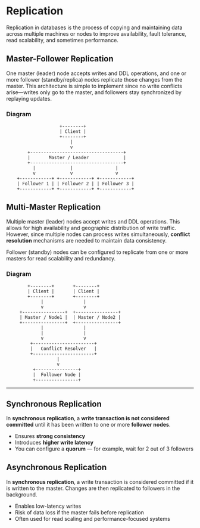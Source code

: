 # Replication

Replication in databases is the process of copying and maintaining data across multiple machines or nodes to improve availability, fault tolerance, read scalability, and sometimes performance.

## Master-Follower Replication

One master (leader) node accepts writes and DDL operations, and one or more follower (standby/replica) nodes replicate those changes from the master. This architecture is simple to implement since no write conflicts arise—writes only go to the master, and followers stay synchronized by replaying updates.

### Diagram

                        +--------+
                        | Client |
                        +--------+
                            |
                            v
            +-----------------------------------+
            |       Master / Leader             |
            +-----------------------------------+
              |             |                |
              v             v                v
        +------------+ +------------+ +------------+
        | Follower 1 | | Follower 2 | | Follower 3 |
        +------------+ +------------+ +------------+


## Multi-Master Replication

Multiple master (leader) nodes accept writes and DDL operations. This allows for high availability and geographic distribution of write traffic. However, since multiple nodes can process writes simultaneously, **conflict resolution** mechanisms are needed to maintain data consistency.

Follower (standby) nodes can be configured to replicate from one or more masters for read scalability and redundancy.

### Diagram

            +--------+       +--------+
            | Client |       | Client |
            +--------+       +--------+
                 |               |
                 v               v
         +----------------+  +----------------+
         | Master / Node1 |  | Master / Node2 |
         +----------------+  +----------------+
                 |               |
                 |               |
                 v               v
             +-----------------------+
             |   Conflict Resolver   |
             +-----------------------+
                       |
                       v
              +----------------+
              |  Follower Node |
              +----------------+


---

## Synchronous Replication

In **synchronous replication**, a **write transaction is not considered committed** until it has been written to one or more **follower nodes**.

- Ensures **strong consistency**
- Introduces **higher write latency**
- You can configure a **quorum** — for example, wait for 2 out of 3 followers

## Asynchronous Replication

In **synchronous replication**, a write transaction is considered committed if it is written to the master. Changes are then replicated to followers in the background.

- Enables low-latency writes
- Risk of data loss if the master fails before replication
- Often used for read scaling and performance-focused systems